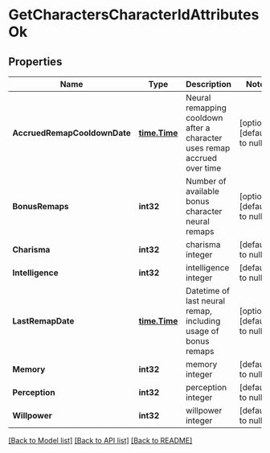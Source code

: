 # GetCharactersCharacterIdAttributesOk

## Properties
Name | Type | Description | Notes
------------ | ------------- | ------------- | -------------
**AccruedRemapCooldownDate** | [**time.Time**](time.Time.md) | Neural remapping cooldown after a character uses remap accrued over time | [optional] [default to null]
**BonusRemaps** | **int32** | Number of available bonus character neural remaps | [optional] [default to null]
**Charisma** | **int32** | charisma integer | [default to null]
**Intelligence** | **int32** | intelligence integer | [default to null]
**LastRemapDate** | [**time.Time**](time.Time.md) | Datetime of last neural remap, including usage of bonus remaps | [optional] [default to null]
**Memory** | **int32** | memory integer | [default to null]
**Perception** | **int32** | perception integer | [default to null]
**Willpower** | **int32** | willpower integer | [default to null]

[[Back to Model list]](../README.md#documentation-for-models) [[Back to API list]](../README.md#documentation-for-api-endpoints) [[Back to README]](../README.md)


